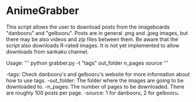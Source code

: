 # AnimeGrabber
This script allows the user to download posts from the imageboards "danbooru" and "gelbooru".
Posts are in general .png and .jpeg images, but there may be also videos and zip files between them. 
Be aware that the script also downloads R-rated images.
It is not yet implemented to allow downloads from sankaku channel.

Usage: 
'''
python grabber.py -t "tags" out_folder n_pages source
'''

-tags: Check danbooru's and gelbooru's website for more information about how to use tags.
-out_folder: The folder where the images are going to be downloaded to.
-n_pages: The number of pages to be downloaded. There are roughly 100 posts per page.
-source: 1 for danbooru, 2 for gelbooru. 
